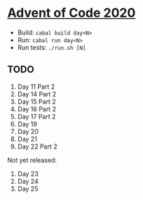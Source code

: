 [Advent of Code 2020](https://adventofcode.com/2020)
====================================================

- Build: `cabal build day<N>`
- Run: `cabal run day<N>`
- Run tests: `./run.sh [N]`

TODO
----

1. Day 11 Part 2
1. Day 14 Part 2
1. Day 15 Part 2
1. Day 16 Part 2
1. Day 17 Part 2
1. Day 19
1. Day 20
1. Day 21
1. Day 22 Part 2

Not yet released:

1. Day 23
1. Day 24
1. Day 25
